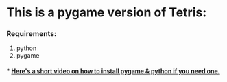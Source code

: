 # This is a pygame version of Tetris:

### **Requirements:**
  1. python
  2. pygame
#### * [Here's a short video on how to install pygame & python if you need one.](https://www.youtube.com/watch?v=AdUZArA-kZw)  
